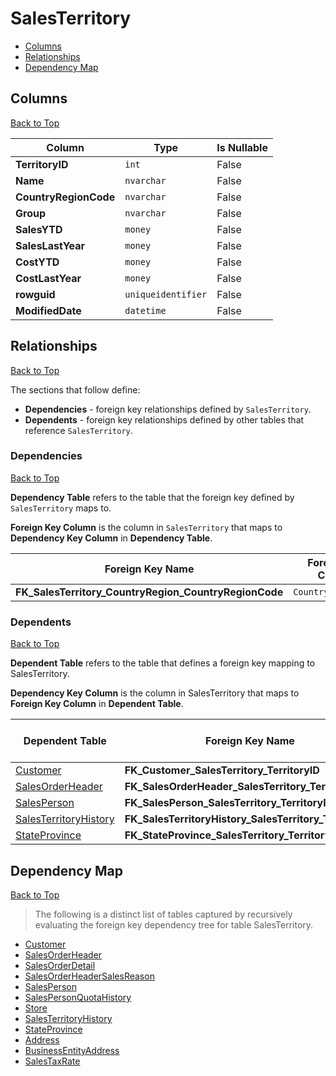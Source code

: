 # SalesTerritory

* [Columns](#columns)
* [Relationships](#relationships)
* [Dependency Map](#dependency-map)

## Columns
[Back to Top](#salesterritory)

Column | Type | Is Nullable
-------|------|------------
**TerritoryID** | `int` | False
**Name** | `nvarchar` | False
**CountryRegionCode** | `nvarchar` | False
**Group** | `nvarchar` | False
**SalesYTD** | `money` | False
**SalesLastYear** | `money` | False
**CostYTD** | `money` | False
**CostLastYear** | `money` | False
**rowguid** | `uniqueidentifier` | False
**ModifiedDate** | `datetime` | False

## Relationships
[Back to Top](#salesterritory)


The sections that follow define:
* **Dependencies** - foreign key relationships defined by `SalesTerritory`.
* **Dependents** - foreign key relationships defined by other tables that reference `SalesTerritory`.

### Dependencies
[Back to Top](#salesterritory)

**Dependency Table** refers to the table that the foreign key defined by `SalesTerritory` maps to.

**Foreign Key Column** is the column in `SalesTerritory` that maps to **Dependency Key Column** in **Dependency Table**.

Foreign Key Name | Foreign Key Column | Dependency Table | Dependency Key Column
-----------------|--------------------|------------------|----------------------
**FK_SalesTerritory_CountryRegion_CountryRegionCode** | `CountryRegionCode` | [CountryRegion](./CountryRegion.md) | `CountryRegionCode`

### Dependents
[Back to Top](#salesterritory)

**Dependent Table** refers to the table that defines a foreign key mapping to SalesTerritory.

**Dependency Key Column** is the column in SalesTerritory that maps to **Foreign Key Column** in **Dependent Table**.

Dependent Table | Foreign Key Name | Foreign Key Column | Dependency Key Column
----------------|------------------|--------------------|----------------------
[Customer](./Customer.md) | **FK_Customer_SalesTerritory_TerritoryID** | `TerritoryID` | `TerritoryID`
[SalesOrderHeader](./SalesOrderHeader.md) | **FK_SalesOrderHeader_SalesTerritory_TerritoryID** | `TerritoryID` | `TerritoryID`
[SalesPerson](./SalesPerson.md) | **FK_SalesPerson_SalesTerritory_TerritoryID** | `TerritoryID` | `TerritoryID`
[SalesTerritoryHistory](./SalesTerritoryHistory.md) | **FK_SalesTerritoryHistory_SalesTerritory_TerritoryID** | `TerritoryID` | `TerritoryID`
[StateProvince](./StateProvince.md) | **FK_StateProvince_SalesTerritory_TerritoryID** | `TerritoryID` | `TerritoryID`

## Dependency Map
[Back to Top](#salesterritory)

> The following is a distinct list of tables captured by recursively evaluating the foreign key dependency tree for table SalesTerritory.

* [Customer](./Customer.md)
* [SalesOrderHeader](./SalesOrderHeader.md)
* [SalesOrderDetail](./SalesOrderDetail.md)
* [SalesOrderHeaderSalesReason](./SalesOrderHeaderSalesReason.md)
* [SalesPerson](./SalesPerson.md)
* [SalesPersonQuotaHistory](./SalesPersonQuotaHistory.md)
* [Store](./Store.md)
* [SalesTerritoryHistory](./SalesTerritoryHistory.md)
* [StateProvince](./StateProvince.md)
* [Address](./Address.md)
* [BusinessEntityAddress](./BusinessEntityAddress.md)
* [SalesTaxRate](./SalesTaxRate.md)
